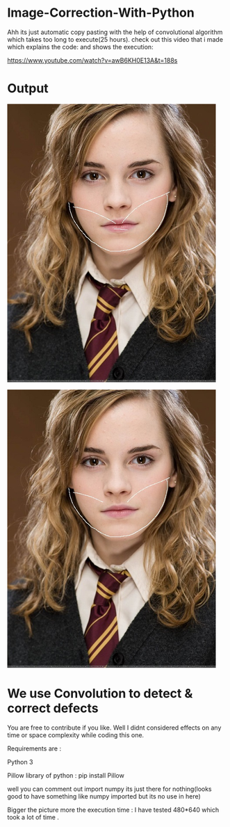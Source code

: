 # Image-Correction-With-Python
Ahh its just automatic copy pasting with the help of convolutional algorithm which takes too long to execute(25 hours).
check out this video that i made which explains the code: and shows the execution: 

https://www.youtube.com/watch?v=awB6KH0E13A&t=188s

# Output
![Defaced Image](https://github.com/ultimus11/Image-Correction-With-Python/blob/main/Here/big%20picture/defaced.png)

![Defaced Image](https://github.com/ultimus11/Image-Correction-With-Python/blob/main/Here/big%20picture/output.png)

# We use Convolution to detect & correct defects
You are free to contribute if you like. Well I didnt considered effects on any time or space complexity while coding this one.


Requirements are :

  Python 3

  Pillow library of python : pip install Pillow
  
  well you can comment out import numpy its just there for nothing(looks good to have something like numpy imported but its no use in here)
  
  Bigger the picture more the execution time : I have tested 480*640 which took a lot of time .
